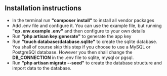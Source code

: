 ## Installation instructions

* In the terminal run **"composer install"** to install all vendor packages
* Add .env file and configure it. You can use the example file, but running **"cp .env.example .env"** and then configure to your own details
* Run **"php artisan key:generate"** to generate the app key
* Run **"touch database/database.sqlite"** to create the sqlite database. You shall of course skip this step if you choose to use a MySQL or PostgreSQl database. However you then shall change the **DB_CONNECTION** in the .env file to sqlite, mysql or pgsql.
* Run **"php artisan migrate --seed"** to create the database structure and import data to the database.
